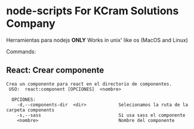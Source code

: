 # node-scripts For KCram Solutions Company
Herramientas para nodejs
 **ONLY** Works in unix' like os (MacOS and Linux)

Commands:
## React: Crear componente
```
Crea un componente para react en el directorio de componentes.
 USO:  react:component [OPCIONES]  <nombre>

  OPCIONES:
    -d,--components-dir  <dir>            Selecionamos la ruta de la carpeta components
    -s,--sass                             Si usa sass el componente
    <nombre>                              Nombre del componente
```
